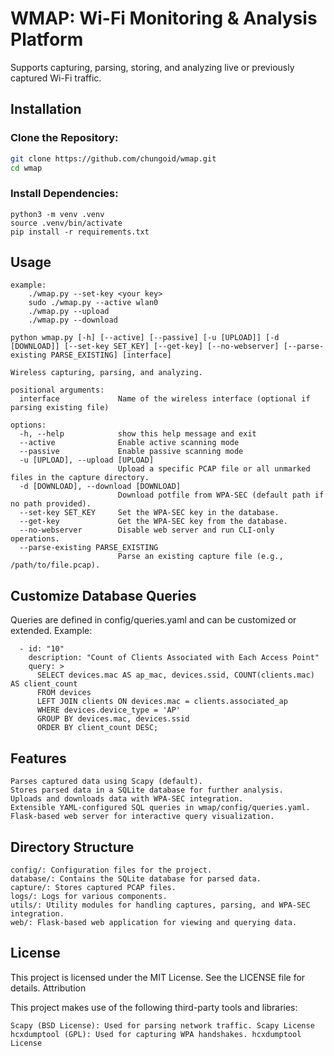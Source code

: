 # WMAP: Wi-Fi Monitoring & Analysis Platform

Supports capturing, parsing, storing, and analyzing live or previously captured Wi-Fi traffic.

## Installation

### Clone the Repository:

```bash
git clone https://github.com/chungoid/wmap.git
cd wmap
```
### Install Dependencies:
```
python3 -m venv .venv
source .venv/bin/activate
pip install -r requirements.txt
```

## Usage
```
example:
    ./wmap.py --set-key <your key>
    sudo ./wmap.py --active wlan0
    ./wmap.py --upload 
    ./wmap.py --download

python wmap.py [-h] [--active] [--passive] [-u [UPLOAD]] [-d [DOWNLOAD]] [--set-key SET_KEY] [--get-key] [--no-webserver] [--parse-existing PARSE_EXISTING] [interface]

Wireless capturing, parsing, and analyzing.

positional arguments:
  interface             Name of the wireless interface (optional if parsing existing file)

options:
  -h, --help            show this help message and exit
  --active              Enable active scanning mode
  --passive             Enable passive scanning mode
  -u [UPLOAD], --upload [UPLOAD]
                        Upload a specific PCAP file or all unmarked files in the capture directory.
  -d [DOWNLOAD], --download [DOWNLOAD]
                        Download potfile from WPA-SEC (default path if no path provided).
  --set-key SET_KEY     Set the WPA-SEC key in the database.
  --get-key             Get the WPA-SEC key from the database.
  --no-webserver        Disable web server and run CLI-only operations.
  --parse-existing PARSE_EXISTING
                        Parse an existing capture file (e.g., /path/to/file.pcap).
```

## Customize Database Queries

Queries are defined in config/queries.yaml and can be customized or extended. Example:
```
  - id: "10"
    description: "Count of Clients Associated with Each Access Point"
    query: >
      SELECT devices.mac AS ap_mac, devices.ssid, COUNT(clients.mac) AS client_count
      FROM devices
      LEFT JOIN clients ON devices.mac = clients.associated_ap
      WHERE devices.device_type = 'AP'
      GROUP BY devices.mac, devices.ssid
      ORDER BY client_count DESC;
```
## Features

    Parses captured data using Scapy (default).
    Stores parsed data in a SQLite database for further analysis.
    Uploads and downloads data with WPA-SEC integration.
    Extensible YAML-configured SQL queries in wmap/config/queries.yaml.
    Flask-based web server for interactive query visualization.

## Directory Structure

    config/: Configuration files for the project.
    database/: Contains the SQLite database for parsed data.
    capture/: Stores captured PCAP files.
    logs/: Logs for various components.
    utils/: Utility modules for handling captures, parsing, and WPA-SEC integration.
    web/: Flask-based web application for viewing and querying data.

## License

This project is licensed under the MIT License. See the LICENSE file for details.
Attribution

This project makes use of the following third-party tools and libraries:

    Scapy (BSD License): Used for parsing network traffic. Scapy License
    hcxdumptool (GPL): Used for capturing WPA handshakes. hcxdumptool License
